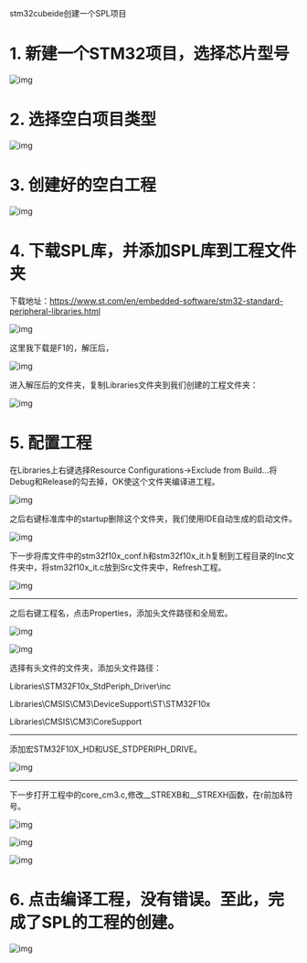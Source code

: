 stm32cubeide创建一个SPL项目

# 1.   新建一个STM32项目，选择芯片型号

![img](https://img2023.cnblogs.com/blog/1423856/202307/1423856-20230714083253601-1939387911.jpg)

# 2.   选择空白项目类型

![img](https://img2023.cnblogs.com/blog/1423856/202307/1423856-20230714083253626-2067269378.jpg)

# 3.   创建好的空白工程

 

![img](https://img2023.cnblogs.com/blog/1423856/202307/1423856-20230714083253654-327978818.png)

 

# 4.   下载SPL库，并添加SPL库到工程文件夹

下载地址：https://www.st.com/en/embedded-software/stm32-standard-peripheral-libraries.html

![img](https://img2023.cnblogs.com/blog/1423856/202307/1423856-20230714083253609-171397629.jpg)

这里我下载是F1的，解压后，

![img](https://img2023.cnblogs.com/blog/1423856/202307/1423856-20230714083253541-1066196171.jpg)

进入解压后的文件夹，复制Libraries文件夹到我们创建的工程文件夹：

![img](https://img2023.cnblogs.com/blog/1423856/202307/1423856-20230714083253597-738740377.jpg)

# 5.   配置工程

在Libraries上右键选择Resource Configurations->Exclude from Build…将Debug和Release的勾去掉，OK使这个文件夹编译进工程。

![img](https://img2023.cnblogs.com/blog/1423856/202307/1423856-20230714083253685-324956458.jpg)

之后右键标准库中的startup删除这个文件夹，我们使用IDE自动生成的启动文件。

![img](https://img2023.cnblogs.com/blog/1423856/202307/1423856-20230714083253568-604372094.jpg)

下一步将库文件中的stm32f10x_conf.h和stm32f10x_it.h复制到工程目录的Inc文件夹中，将stm32f10x_it.c放到Src文件夹中，Refresh工程。

![img](https://img2023.cnblogs.com/blog/1423856/202307/1423856-20230714083253652-487160686.jpg)

------

之后右键工程名，点击Properties，添加头文件路径和全局宏。

![img](https://img2023.cnblogs.com/blog/1423856/202307/1423856-20230714083253599-1597522329.png)

 

![img](https://img2023.cnblogs.com/blog/1423856/202307/1423856-20230714083253683-572585701.jpg)

选择有头文件的文件夹，添加头文件路径：

Libraries\STM32F10x_StdPeriph_Driver\inc

Libraries\CMSIS\CM3\DeviceSupport\ST\STM32F10x

Libraries\CMSIS\CM3\CoreSupport



------

添加宏STM32F10X_HD和USE_STDPERIPH_DRIVE。

![img](https://img2023.cnblogs.com/blog/1423856/202307/1423856-20230714083253568-1509471985.jpg)

------

下一步打开工程中的core_cm3.c,修改__STREXB和__STREXH函数，在r前加&符号。

![img](https://img2023.cnblogs.com/blog/1423856/202307/1423856-20230714083253659-223838658.jpg)

![img](https://img2023.cnblogs.com/blog/1423856/202307/1423856-20230714083253691-1816207170.png)

![img](https://img2023.cnblogs.com/blog/1423856/202307/1423856-20230714083253696-1163990470.jpg)

 

# 6.   点击编译工程，没有错误。至此，完成了SPL的工程的创建。

![img](https://img2023.cnblogs.com/blog/1423856/202307/1423856-20230714083253623-1434760329.jpg)

 